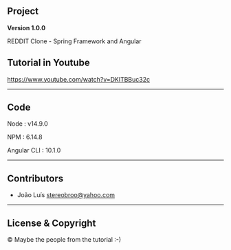 ## Project

**Version 1.0.0**

REDDIT Clone - Spring Framework and Angular

## Tutorial in Youtube

https://www.youtube.com/watch?v=DKlTBBuc32c

---

## Code

Node : v14.9.0

NPM : 6.14.8

Angular CLI : 10.1.0

---

## Contributors

- João Luís <stereobroo@yahoo.com>

---

## License & Copyright

© Maybe the people from the tutorial :-)